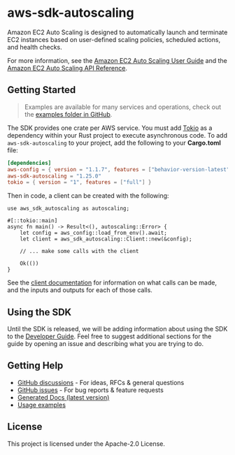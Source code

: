 # aws-sdk-autoscaling

Amazon EC2 Auto Scaling is designed to automatically launch and terminate EC2 instances based on user-defined scaling policies, scheduled actions, and health checks.

For more information, see the [Amazon EC2 Auto Scaling User Guide](https://docs.aws.amazon.com/autoscaling/ec2/userguide/) and the [Amazon EC2 Auto Scaling API Reference](https://docs.aws.amazon.com/autoscaling/ec2/APIReference/Welcome.html).

## Getting Started

> Examples are available for many services and operations, check out the
> [examples folder in GitHub](https://github.com/awslabs/aws-sdk-rust/tree/main/examples).

The SDK provides one crate per AWS service. You must add [Tokio](https://crates.io/crates/tokio)
as a dependency within your Rust project to execute asynchronous code. To add `aws-sdk-autoscaling` to
your project, add the following to your **Cargo.toml** file:

```toml
[dependencies]
aws-config = { version = "1.1.7", features = ["behavior-version-latest"] }
aws-sdk-autoscaling = "1.25.0"
tokio = { version = "1", features = ["full"] }
```

Then in code, a client can be created with the following:

```rust,no_run
use aws_sdk_autoscaling as autoscaling;

#[::tokio::main]
async fn main() -> Result<(), autoscaling::Error> {
    let config = aws_config::load_from_env().await;
    let client = aws_sdk_autoscaling::Client::new(&config);

    // ... make some calls with the client

    Ok(())
}
```

See the [client documentation](https://docs.rs/aws-sdk-autoscaling/latest/aws_sdk_autoscaling/client/struct.Client.html)
for information on what calls can be made, and the inputs and outputs for each of those calls.

## Using the SDK

Until the SDK is released, we will be adding information about using the SDK to the
[Developer Guide](https://docs.aws.amazon.com/sdk-for-rust/latest/dg/welcome.html). Feel free to suggest
additional sections for the guide by opening an issue and describing what you are trying to do.

## Getting Help

* [GitHub discussions](https://github.com/awslabs/aws-sdk-rust/discussions) - For ideas, RFCs & general questions
* [GitHub issues](https://github.com/awslabs/aws-sdk-rust/issues/new/choose) - For bug reports & feature requests
* [Generated Docs (latest version)](https://awslabs.github.io/aws-sdk-rust/)
* [Usage examples](https://github.com/awslabs/aws-sdk-rust/tree/main/examples)

## License

This project is licensed under the Apache-2.0 License.

